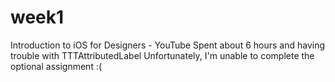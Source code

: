 week1
=====

Introduction to iOS for Designers - YouTube
Spent about 6 hours and having trouble with TTTAttributedLabel 
Unfortunately, I'm unable to complete the optional assignment :(
